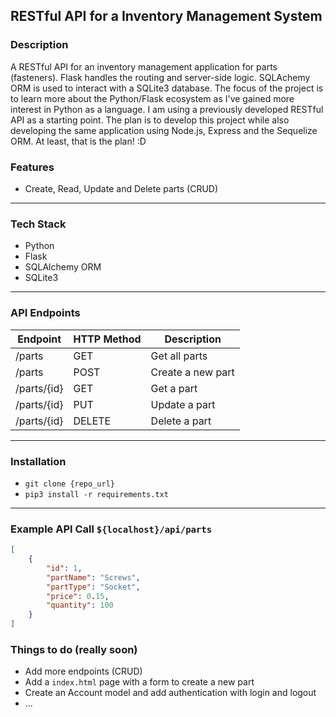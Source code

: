 ## RESTful API for a Inventory Management System

### Description

A RESTful API for an inventory management application for parts (fasteners). Flask handles the routing and server-side logic. SQLAchemy ORM is used to interact with a SQLite3 database.
The focus of the project is to learn more about the Python/Flask ecosystem as I've gained more interest in Python as a language. I am using a previously developed RESTful API as a starting point. The plan is to develop this project while also developing the same application using Node.js, Express and the Sequelize ORM. At least, that is the plan! :D

### Features

-   Create, Read, Update and Delete parts (CRUD)

---

### Tech Stack

-   Python
-   Flask
-   SQLAlchemy ORM
-   SQLite3


--- 

### API Endpoints

| Endpoint    | HTTP Method | Description       |
| ----------- | ----------- | ----------------- |
| /parts      | GET         | Get all parts     |
| /parts      | POST        | Create a new part |
| /parts/{id} | GET         | Get a part        |
| /parts/{id} | PUT         | Update a part     |
| /parts/{id} | DELETE      | Delete a part     |


----

### Installation

-   `git clone {repo_url}`
-   `pip3 install -r requirements.txt`


----

### Example API Call `${localhost}/api/parts`

```json
[
    {
        "id": 1,
        "partName": "Screws",
        "partType": "Socket",
        "price": 0.15,
        "quantity": 100
    }
]
```



### Things to do (really soon)

-   Add more endpoints (CRUD)
-   Add a `index.html` page with a form to create a new part
-   Create an Account model and add authentication with login and logout
-   ...
